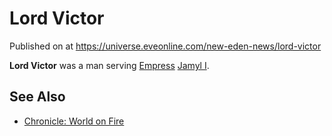 # Lord Victor
Published on  at https://universe.eveonline.com/new-eden-news/lord-victor

**Lord Victor** was a man serving [Empress](3Akx6UWUOJM90aQeaPgDtJ)
[Jamyl I](6jGpYH3ai8pLLJboHVuA3L).

See Also
--------
- [Chronicle: World on Fire](Pia0KJL08KBbLeNY2IJyO)

